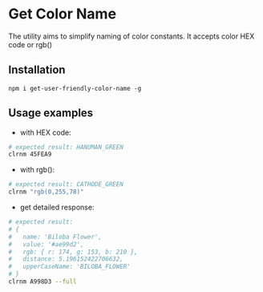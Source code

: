 # Get Color Name

The utility aims to simplify naming of color constants. It accepts color HEX code or rgb()

## Installation

```
npm i get-user-friendly-color-name -g
``` 

## Usage examples

- with HEX code:
```bash
# expected result: HANUMAN_GREEN
clrnm 45FEA9
```

- with rgb():
```bash
# expected result: CATHODE_GREEN
clrnm "rgb(0,255,78)"
```

- get detailed response:
```bash
# expected result:
# {
#   name: 'Biloba Flower',
#   value: '#ae99d2',
#   rgb: { r: 174, g: 153, b: 210 },
#   distance: 5.196152422706632,
#   upperCaseName: 'BILOBA_FLOWER'
# }
clrnm A998D3 --full
```